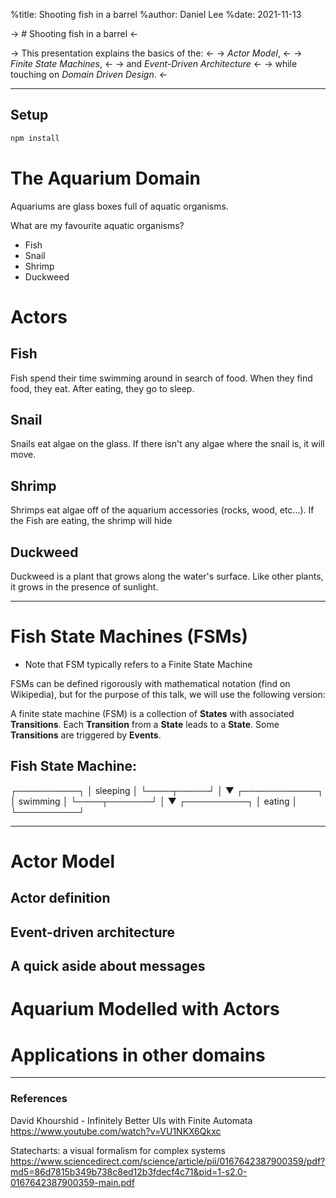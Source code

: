 %title: Shooting fish in a barrel
%author: Daniel Lee
%date: 2021-11-13

-> # Shooting fish in a barrel <-

-> This presentation explains the basics of the: <-
-> _Actor Model_, <-
-> _Finite State Machines_, <- 
-> and _Event-Driven Architecture_ <-
-> while touching on _Domain Driven Design_. <- 

---

## Setup
```bash
npm install 
```

# The Aquarium Domain

Aquariums are glass boxes full of aquatic organisms.

What are my favourite aquatic organisms?
- Fish
- Snail
- Shrimp
- Duckweed

# Actors

## Fish

Fish spend their time swimming around in search of food. 
When they find food, they eat. After eating, they go to sleep.

## Snail

Snails eat algae on the glass. If there isn't any algae where the snail is, it will move.

## Shrimp

Shrimps eat algae off of the aquarium accessories (rocks, wood, etc...). If the Fish are eating, the shrimp will hide

## Duckweed

Duckweed is a plant that grows along the water's surface. Like other plants, it grows in the presence of sunlight.

---

# Fish State Machines (FSMs)

* Note that FSM typically refers to a Finite State Machine


FSMs can be defined rigorously with mathematical notation (find on Wikipedia), but for the purpose of this talk, we will use the following version:

A finite state machine (FSM) is a collection of **States** with associated **Transitions**. Each **Transition** from a **State** leads to a **State**. Some **Transitions** are triggered by **Events**.

## Fish State Machine:

  ┌──────────┐
  │ sleeping │
  └────┬─────┘
       │
       ▼
  ┌────────────┐
  │  swimming  │
  └────┬───────┘
       │
       ▼
  ┌──────────┐
  │  eating  │
  └──────────┘

---

# Actor Model
## Actor definition
## Event-driven architecture
## A quick aside about messages


# Aquarium Modelled with Actors

# Applications in other domains

---

### References

David Khourshid - Infinitely Better UIs with Finite Automata
https://www.youtube.com/watch?v=VU1NKX6Qkxc

Statecharts: a visual formalism for complex systems
https://www.sciencedirect.com/science/article/pii/0167642387900359/pdf?md5=86d7815b349b738c8ed12b3fdecf4c71&pid=1-s2.0-0167642387900359-main.pdf
